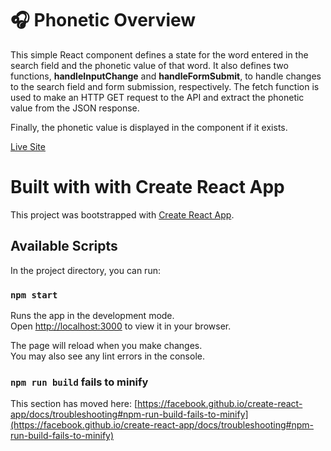 # 🎧 Phonetic Overview

This simple React component defines a state for the word entered in the search field and the phonetic value of that word. It also defines two functions, <b>handleInputChange</b> and <b>handleFormSubmit</b>, to handle changes to the search field and form submission, respectively. The fetch function is used to make an HTTP GET request to the API and extract the phonetic value from the JSON response.

Finally, the phonetic value is displayed in the component if it exists.

[Live Site](https://spiffy-cat-e4c419.netlify.app/)

# Built with with Create React App

This project was bootstrapped with [Create React App](https://github.com/facebook/create-react-app).

## Available Scripts

In the project directory, you can run:

### `npm start`

Runs the app in the development mode.\
Open [http://localhost:3000](http://localhost:3000) to view it in your browser.

The page will reload when you make changes.\
You may also see any lint errors in the console.

### `npm run build` fails to minify

This section has moved here: [https://facebook.github.io/create-react-app/docs/troubleshooting#npm-run-build-fails-to-minify](https://facebook.github.io/create-react-app/docs/troubleshooting#npm-run-build-fails-to-minify)
